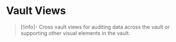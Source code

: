 # Vault Views

> [!info]-
> Cross vault views for auditing data across the vault or supporting other visual elements in the vault.
